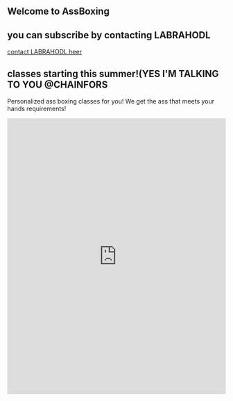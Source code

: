 ## Welcome to AssBoxing

<html>
  <h2>you can subscribe by contacting LABRAHODL </h2> <p><a href="mailto:labrahodl@memefactorytm.com">contact LABRAHODL heer</a></p>
  <h2>classes starting this summer!(YES I'M TALKING TO YOU @CHAINFORS</h2>
  
  Personalized ass boxing classes for you! We get the ass that meets your hands requirements!
  
<div style="width:100%;height:0;padding-bottom:126%;position:relative;"><iframe src="https://giphy.com/embed/2ZsBtAlx197tj4J021" width="100%" height="100%" style="position:absolute" frameBorder="0" class="giphy-embed" allowFullScreen></iframe></div><p><a href="https://giphy.com/gifs/2ZsBtAlx197tj4J021"></a></p>
  
  
</html>
